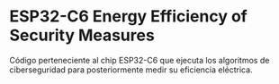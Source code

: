 # ESP32-C6 Energy Efficiency of Security Measures
Código perteneciente al chip ESP32-C6 que ejecuta los algoritmos de ciberseguridad para posteriormente medir su eficiencia eléctrica.
